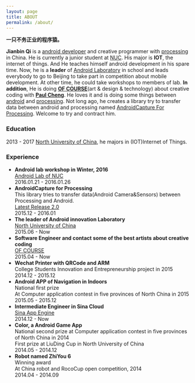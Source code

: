 ```yaml
---
layout: page
title: ABOUT
permalink: /about/
---
```


**一只不务正业的程序猿。**

**Jianbin Qi** is a [android developer](https://developer.android.com) and creative programmer with [processing](https://processing.org) in China.  He is currently a junior student at [NUC](http://www.nuc.edu.cn). His major is **IOT**, the internet of things. And He teaches himself android development in his spare time. Now, he is a **leader** of [Android Laboratory](https://github.com/android-nuc) in school and leads everybody to go to Beijing to take part in competition about mobile development. At other time, he could take workshops to members of lab. **In addition**, He is doing **[OF COURSE](http://www.ofcourse.io)**(art & design & technology) about creative coding with **[Paul Cheng](https://www.linkedin.com/in/peng-cheng-3890b361/zh-cn)**. He loves it and is doing some things between [android](https://android.com) and [processing](https://processing.org).  Not long ago, he creates a library try to transfer data between android and processing named [AndroidCapture For Processing](https://github.com/onlylemi/processing-android-capture). Welcome to try and contract him. 

### Education

2013 - 2017 [North University of China](http://www.nuc.edu.cn/), he majors in (IOT)Internet of Things.


### Experience
* **Android lab workshop in Winter, 2016**  
	[Android Lab of NUC](https://github.com/android-nuc/AndroidTrian_InWinter)  
	2016.01.21 - 2016.01.26
* **AndroidCapture for Processing**  
	This library tries to transfer data(Android Camera&Sensors) between Processing and Android.  
	[Latest Release 2.0](https://github.com/onlylemi/processing-android-capture/releases/tag/latest)  
	2015.12 - 2016.01
* **The leader of Android innovation Laboratory**  
	[North University of China](http://www.nuc.edu.cn/)  
	2015.06 - Now
* **Software Engineer and contact some of the best artists about creative coding**  
	[OF COURSE](http://www.ofcourse.io)  
	2015.04 - Now
* **Wechat Printer with QRCode  and ARM**  
	College Students Innovation and Entrepreneurship project in 2015  
	2014.12 - 2015.12
* **Android APP of Navigation  in Indoors**  
	National first prize  
	At Computer application contest in five provinces of North China in 2015  
	2015.05 - 2015.12
* **Intermediate Engineer in Sina Cloud**  
	[Sina App Engine](http://www.sinacloud.com/sae.html)  
	2014.12 - Now  
* **Color, a Android Game App**  
	National second prize at Computer application contest in five provinces of North China in 2014  
	First prize at LiuDing Cup in North University of China  
	2014.05 - 2014.12
* **Robot named ZhiYou 6**  
	Winning award  
	At China robot and RocoCup open competition, 2014  
	2014.04 - 2014.09
